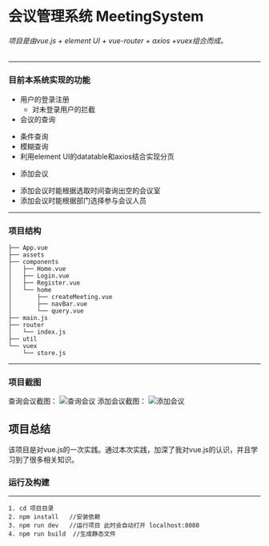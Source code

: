 # 会议管理系统 MeetingSystem
###### 项目是由vue.js + element UI + vue-router +  axios +vuex组合而成。
---

### 目前本系统实现的功能
* 用户的登录注册
  + 对未登录用户的拦截
* 会议的查询
 + 条件查询
 + 模糊查询
 + 利用element UI的datatable和axios结合实现分页
* 添加会议
 + 添加会议时能根据选取时间查询出空的会议室
 + 添加会议时能根据部门选择参与会议人员

---
### 项目结构

```
├── App.vue
├── assets
├── components
│   ├── Home.vue
│   ├── Login.vue
│   ├── Register.vue
│   └── home
│       ├── createMeeting.vue
│       ├── navBar.vue
│       └── query.vue
├── main.js
├── router
│   └── index.js
├── util
└── vuex
    └── store.js

```
---
### 项目截图
查询会议截图：
![查询会议](http://ovi099wlz.bkt.clouddn.com/meetingSystem1.jpg "查询会议截图")
添加会议截图：
![添加会议](http://ovi099wlz.bkt.clouddn.com/meetingSystem2.png "添加会议截图")

## 项目总结
该项目是对vue.js的一次实践。通过本次实践，加深了我对vue.js的认识，并且学习到了很多相关知识。


### 运行及构建
---
```
1. cd 项目目录
2. npm install   //安装依赖
3. npm run dev   //运行项目 此时会自动打开 localhost:8080
4. npm run build  //生成静态文件
```
